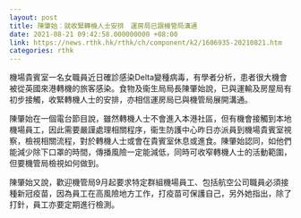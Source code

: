 ```yaml
---
layout: post
title: 陳肇始︰就收緊轉機人士安排　運房局已跟機管局溝通
date: 2021-08-21 09:42:58.000000000 +08:00
link: https://news.rthk.hk/rthk/ch/component/k2/1606935-20210821.htm
categories: rthk
---
```


機場貴賓室一名女職員近日確診感染Delta變種病毒，有學者分析，患者很大機會被從英國來港轉機的旅客感染。食物及衞生局局長陳肇始說，已與運輸及房屋局有初步接觸，收緊轉機人士的安排，亦相信運房局已與機管局展開溝通。

陳肇始在一個電台節目說，雖然轉機人士不會進入本港社區，但有機會接觸到本地機場員工，因此需要嚴謹處理相關程序，衞生防護中心昨日亦派員到機場貴賓室視察，檢視相關流程，對於轉機人士或會在貴賓室休息或進食。陳肇始認同，如他們能減少除下口罩的時間，傳播風險一定能減低，同時可收窄轉機人士的活動範圍，但要機管局檢視如何做到。

陳肇始又說，歡迎機管局9月起要求特定群組機場員工、包括航空公司職員必須接種新冠疫苗，因為員工在高風險地方工作，打疫苗可保護自己，另外她指出，除了打針，員工亦要定期進行檢測。
